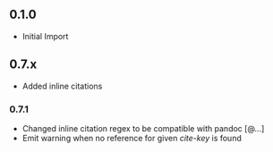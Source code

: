 ## 0.1.0

- Initial Import

## 0.7.x

- Added inline citations

### 0.7.1

- Changed inline citation regex to be compatible with pandoc [@<key>…]
- Emit warning when no reference for given _cite-key_ is found
